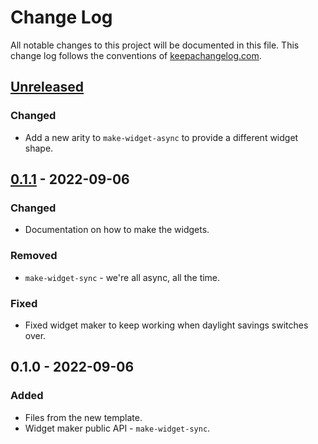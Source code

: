 # Change Log
All notable changes to this project will be documented in this file. This change log follows the conventions of [keepachangelog.com](http://keepachangelog.com/).

## [Unreleased]
### Changed
- Add a new arity to `make-widget-async` to provide a different widget shape.

## [0.1.1] - 2022-09-06
### Changed
- Documentation on how to make the widgets.

### Removed
- `make-widget-sync` - we're all async, all the time.

### Fixed
- Fixed widget maker to keep working when daylight savings switches over.

## 0.1.0 - 2022-09-06
### Added
- Files from the new template.
- Widget maker public API - `make-widget-sync`.

[Unreleased]: https://github.com/mert/cljs-02/compare/0.1.1...HEAD
[0.1.1]: https://github.com/mert/cljs-02/compare/0.1.0...0.1.1
